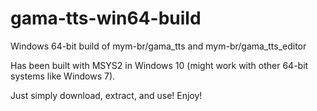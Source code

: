 # gama-tts-win64-build
Windows 64-bit build of mym-br/gama_tts and mym-br/gama_tts_editor

Has been built with MSYS2 in Windows 10 (might work with other 64-bit systems like Windows 7).

Just simply download, extract, and use! Enjoy!
